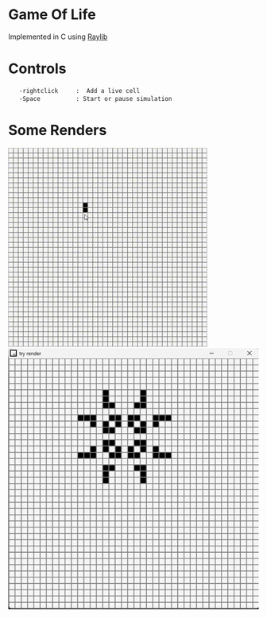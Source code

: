 # Game Of Life
Implemented in C using [Raylib](https://github.com/raysan5/raylib)


# Controls
  ```-esc            :  Terminate Window
     -rightclick     :  Add a live cell
     -Space          : Start or pause simulation 
  ```
# Some Renders
![](https://github.com/samTime101/game-of-life/blob/main/renders/try%20render%202023-12-04%2012-11-46.gif)
![](https://github.com/samTime101/game-of-life/blob/main/renders/Screenshot%202023-12-04%20121436.png)
